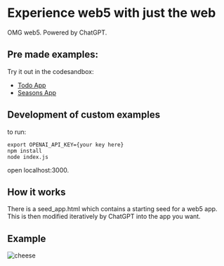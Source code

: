 # Experience web5 with just the web

OMG web5. Powered by ChatGPT. 

## Pre made examples: 

Try it out in the codesandbox: 

* [Todo App](https://codesandbox.io/s/github/TBD54566975/web5-omg/tree/main/generated-examples/todo)
* [Seasons App](https://codesandbox.io/s/github/TBD54566975/web5-omg/tree/main/generated-examples/seasons)


## Development of custom examples

to run:

```
export OPENAI_API_KEY={your key here}
npm install
node index.js
```

open localhost:3000.

## How it works

There is a seed_app.html which contains a starting seed for a web5 app. 
This is then modified iteratively by ChatGPT into the app you want.

## Example

![cheese](https://user-images.githubusercontent.com/14976/227026200-7d0f5afe-ab13-42ae-90bb-aa115e3c6c51.png)
